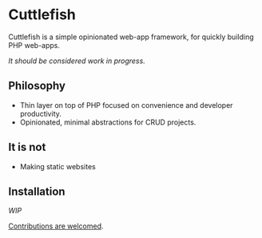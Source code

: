 # Cuttlefish
Cuttlefish is a simple opinionated web-app framework, for quickly building PHP web-apps.

_It should be considered work in progress._

## Philosophy

* Thin layer on top of PHP focused on convenience and developer productivity.
* Opinionated, minimal abstractions for CRUD projects.

## It is not
- Making static websites


## Installation

_WIP_

[Contributions are welcomed](https://github.com/svandragt/cuttlefish/issues). 

